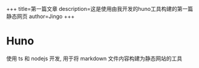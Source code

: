 +++
title=第一篇文章
description=这是使用由我开发的huno工具构建的第一篇静态网页
author=Jingo
+++

# Huno

使用 ts 和 nodejs 开发, 用于将 markdown 文件内容构建为静态网站的工具
